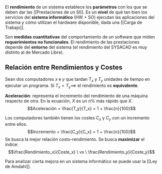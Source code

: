 El **rendimiento** de un sistema establece los **parámetros** con los que se deben dar las [[Prestaciones de un SI]]. Es un **nivel** de qué tan bien los servicios del **sistema informático** (HW + SO) ejecutan las aplicaciones del sistema y cómo utilizan el hardware disponible, dada una [[Carga de Trabajo]].

Son **medidas cuantitativas** del comportamiento de un software que miden **requerimientos no funcionales**. El rendimiento de las prestaciones depende del **entorno** del sistema (el rendimiento del SYSACAD es muy distinto al de Mercado Libre).

## Relación entre Rendimientos y Costes

Sean dos computadores $x$ e $y$ que tardan $T_x$ y $T_y$ unidades de tiempo en ejecutar un programa. Si $T_x = T_y \implies$ el rendimiento es **equivalente**.

**Aceleración**: representa el incremento del rendimiento de una máquina respecto de otra. En la ecuación, $X$ es un $n$% más rápido que $X$.
$$Aceleración = \frac{T_y}{T_x} = 1 + \frac{n}{100}$$

Los computadores también tienen los costes $C_x$ y $C_y$ con un incremento entre ellos.
$$Incremento = \frac{C_y}{C_x} = 1 + \frac{n}{100}$$
Se busca la mejor relación costo-rendimiento. Se busca **maximizar** el índice:
$$\frac{Rendimiento_x}{Coste_x} \ vs \ \frac{Rendimiento_y}{Coste_y}$$

Para analizar cierta mejora en un sistema informático se puede usar la [[Ley de Amdahl]].